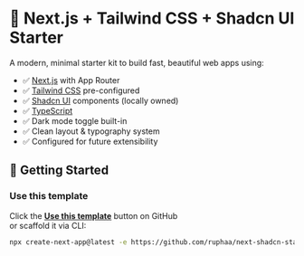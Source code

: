 # 🧱 Next.js + Tailwind CSS + Shadcn UI Starter

A modern, minimal starter kit to build fast, beautiful web apps using:

- ✅ [Next.js](https://nextjs.org/) with App Router
- ✅ [Tailwind CSS](https://tailwindcss.com/) pre-configured
- ✅ [Shadcn UI](https://ui.shadcn.com/) components (locally owned)
- ✅ [TypeScript](https://www.typescriptlang.org/)
- ✅ Dark mode toggle built-in
- ✅ Clean layout & typography system
- ✅ Configured for future extensibility

## 🚀 Getting Started

### Use this template

Click the **[Use this template](https://github.com/ruphaa/next-shadcn-starter/generate)** button on GitHub  
or scaffold it via CLI:

```bash
npx create-next-app@latest -e https://github.com/ruphaa/next-shadcn-starter/ my-app